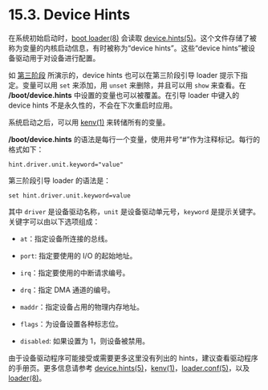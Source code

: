 # 15.3. Device Hints

在系统初始启动时，[boot loader(8)](https://www.freebsd.org/cgi/man.cgi?query=loader&sektion=8&format=html) 会读取 [device.hints(5)](https://www.freebsd.org/cgi/man.cgi?query=device.hints&sektion=5&format=html)。这个文件存储了被称为变量的内核启动信息，有时被称为“device hints”。这些“device hints”被设备驱动用于对设备进行配置。

如 [第三阶段](https://docs.freebsd.org/en/books/handbook/boot/#boot-loader) 所演示的，device hints 也可以在第三阶段引导 loader 提示下指定。变量可以用 `set` 来添加，用 `unset` 来删除，并且可以用 `show` 来查看。在 **/boot/device.hints** 中设置的变量也可以被覆盖。在引导 loader 中键入的 device hints 不是永久性的，不会在下次重启时应用。

系统启动之后，可以用 [kenv(1)](https://www.freebsd.org/cgi/man.cgi?query=kenv&sektion=1&format=html) 来转储所有的变量。

**/boot/device.hints** 的语法是每行一个变量，使用井号“#”作为注释标记。每行的格式如下：

```
hint.driver.unit.keyword="value"
```

第三阶段引导 loader 的语法是：

```
set hint.driver.unit.keyword=value
```

其中 `driver` 是设备驱动名称，`unit` 是设备驱动单元号，`keyword` 是提示关键字。关键字可以由以下选项组成：

- `at`：指定设备所连接的总线。

- `port`: 指定要使用的 I/O 的起始地址。

- `irq`：指定要使用的中断请求编号。

- `drq`：指定 DMA 通道的编号。

- `maddr`：指定设备占用的物理内存地址。

- `flags`：为设备设置各种标志位。

- `disabled`: 如果设置为 1，则设备被禁用。

由于设备驱动程序可能接受或需要更多这里没有列出的 hints，建议查看驱动程序的手册页。更多信息请参考 [device.hints(5)](https://www.freebsd.org/cgi/man.cgi?query=device.hints&sektion=5&format=html)，[kenv(1)](https://www.freebsd.org/cgi/man.cgi?query=kenv&sektion=1&format=html)，[loader.conf(5)](https://www.freebsd.org/cgi/man.cgi?query=loader.conf&sektion=5&format=html)，以及 [loader(8)](https://www.freebsd.org/cgi/man.cgi?query=loader&sektion=8&format=html)。